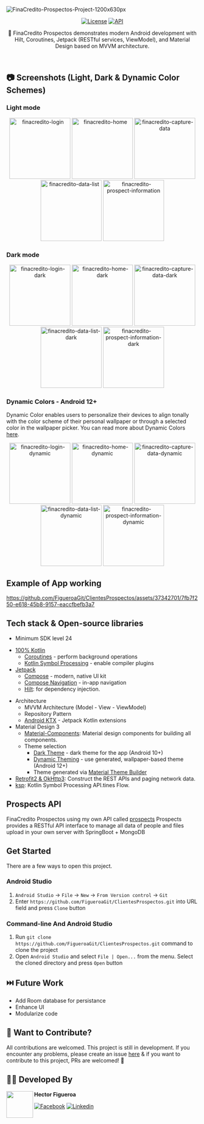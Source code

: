 ![FinaCredito-Prospectos-Project-1200x630px](https://github.com/FigueroaGit/ClientesProspectos/assets/37342701/4f2e2f14-7736-4791-a0b8-f349e8e4e11b)

<p align="center">
  <a href="https://opensource.org/licenses/Apache-2.0"><img alt="License" src="https://img.shields.io/badge/License-Apache%202.0-blue.svg"/></a>
  <a href="https://android-arsenal.com/api?level=24"><img alt="API" src="https://img.shields.io/badge/API-24%2B-brightgreen.svg?style=flat"/></a>
</p>

<p align="center">  
💸 FinaCredito Prospectos demonstrates modern Android development with Hilt, Coroutines, Jetpack (RESTful services, ViewModel), and Material Design based on MVVM architecture.
</p>
</br>

## 📷 Screenshots (Light, Dark & Dynamic Color Schemes)
### Light mode

<div align="center">
  <img width="160" alt="finacredito-login" src="/screenshots/login_light_mode.png"> <img width="160" alt="finacredito-home" src="/screenshots/home_light_mode.png"> <img width="160" alt="finacredito-capture-data" src="/screenshots/capture_data_light_mode.png"> <img width="160" alt="finacredito-data-list" src="/screenshots/data_list_light_mode.png"> <img width="160" alt="finacredito-prospect-information" src="/screenshots/prospect_information_light_mode.png">
</div>

### Dark mode

<div align="center">
  <img width="160" alt="finacredito-login-dark" src="/screenshots/login_dark_mode.png"> <img width="160" alt="finacredito-home-dark" src="/screenshots/home_dark_mode.png"> <img width="160" alt="finacredito-capture-data-dark" src="/screenshots/capture_data_dark_mode.png"> <img width="160" alt="finacredito-data-list-dark" src="/screenshots/data_list_dark_mode.png"> <img width="160" alt="finacredito-prospect-information-dark" src="/screenshots/prospect_information_dark_mode.png">
</div>

### Dynamic Colors - Android 12+
Dynamic Color enables users to personalize their devices to align tonally with the color scheme of their personal wallpaper or through a selected color in the wallpaper picker. You can read more about Dynamic Colors [here](https://developer.android.com/develop/ui/views/theming/dynamic-colors).

<div align="center">
  <img width="160" alt="finacredito-login-dynamic" src="/screenshots/login_dynamic_mode.png"> <img width="160" alt="finacredito-home-dynamic" src="/screenshots/home_dynamic_mode.png"> <img width="160" alt="finacredito-capture-data-dynamic" src="/screenshots/capture_data_dynamic_mode.png"> <img width="160" alt="finacredito-data-list-dynamic" src="/screenshots/data_list_dynamic_mode.png"> <img width="160" alt="finacredito-prospect-information-dynamic" src="/screenshots/prospect_information_dynamic_mode.png">
</div>

## Example of App working

https://github.com/FigueroaGit/ClientesProspectos/assets/37342701/7fb7f250-e618-45b8-9157-eaccfbefb3a7

## Tech stack & Open-source libraries
- Minimum SDK level 24
* [100% Kotlin](https://kotlinlang.org/)
    + [Coroutines](https://kotlinlang.org/docs/reference/coroutines-overview.html) - perform background operations
    + [Kotlin Symbol Processing](https://kotlinlang.org/docs/ksp-overview.html) - enable compiler plugins
* [Jetpack](https://developer.android.com/jetpack)
    - [Compose](https://developer.android.com/jetpack/compose) - modern, native UI kit
    - [Compose Navigation](https://developer.android.com/jetpack/compose/navigation) - in-app navigation
    - [Hilt](https://dagger.dev/hilt/): for dependency injection.
- Architecture
  - MVVM Architecture (Model - View - ViewModel)
  - Repository Pattern
  - [Android KTX](https://developer.android.com/kotlin/ktx) - Jetpack Kotlin extensions
- Material Design 3
  - [Material-Components](https://m3.material.io/components): Material design components for building all components.
  - Theme selection
    - [Dark Theme](https://material.io/develop/android/theming/dark) - dark theme for the app (Android 10+)
    - [Dynamic Theming](https://m3.material.io/styles/color/dynamic-color/overview) - use generated, wallpaper-based theme (Android 12+)
    - Theme generated via [Material Theme Builder](https://m3.material.io/theme-builder)
- [Retrofit2 & OkHttp3](https://github.com/square/retrofit): Construct the REST APIs and paging network data.
- [ksp](https://github.com/google/ksp): Kotlin Symbol Processing API.tines Flow.

## Prospects API

FinaCredito Prospectos using my own API called [prospects](https://github.com/FigueroaGit/prospects)
Prospects provides a RESTful API interface to manage all data of people and files upload in your own server with SpringBoot + MongoDB

## Get Started

There are a few ways to open this project.

### Android Studio

1. `Android Studio` -> `File` -> `New` -> `From Version control` -> `Git`
2. Enter `https://github.com/FigueroaGit/ClientesProspectos.git` into URL field and press `Clone` button

### Command-line And Android Studio

1. Run `git clone https://github.com/FigueroaGit/ClientesProspectos.git` command to clone the project
2. Open `Android Studio` and select `File | Open...` from the menu. Select the cloned directory and press `Open` button

## ⏭️ Future Work
- Add Room database for persistance
- Enhance UI
- Modularize code

## 🤝 Want to Contribute?
All contributions are welcomed. This project is still in development. If you encounter any problems, please create an issue [here](https://github.com/FigueroaGit/ClientesProspectos/issues) & if you want to contribute to this project, PRs are welcomed! 🙂

## 👨‍💻 Developed By

<a href="https://www.facebook.com/hmfp24/" target="_blank">
  <img src="https://avatars.githubusercontent.com/u/37342701?v=4" width="70" align="left">
</a>

**Hector Figueroa**

[![Facebook](https://img.shields.io/badge/-facebook-grey?logo=facebook)](https://www.facebook.com/hmfp24/)
[![Linkedin](https://img.shields.io/badge/-linkedin-grey?logo=linkedin)](https://www.linkedin.com/in/hmfp24/)
